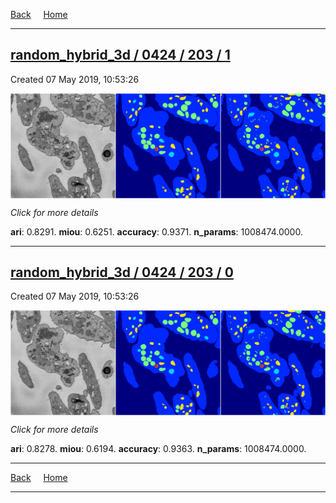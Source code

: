 
[Back](..)&nbsp;&nbsp;&nbsp;&nbsp;&nbsp;[Home](https://leapmanlab.github.io/snapshots)

---

<div class="summary"><a href="1"><h2>random_hybrid_3d / 0424 / 203 / 1</h2></a><p>Created 07 May 2019, 10:53:26
</p><a href="1"><img src="1/media/summary.png" align="center"></a><p>
<i>Click for more details</i>
</p></div>

**ari**: 0.8291. **miou**: 0.6251. **accuracy**: 0.9371. **n_params**: 1008474.0000. 

---

<div class="summary"><a href="0"><h2>random_hybrid_3d / 0424 / 203 / 0</h2></a><p>Created 07 May 2019, 10:53:26
</p><a href="0"><img src="0/media/summary.png" align="center"></a><p>
<i>Click for more details</i>
</p></div>

**ari**: 0.8278. **miou**: 0.6194. **accuracy**: 0.9363. **n_params**: 1008474.0000. 

---

[Back](..)&nbsp;&nbsp;&nbsp;&nbsp;&nbsp;[Home](https://leapmanlab.github.io/snapshots)

---